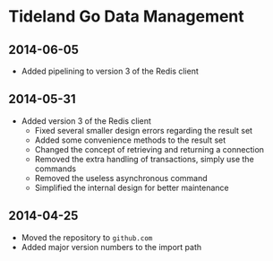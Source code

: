 # Tideland Go Data Management

## 2014-06-05

- Added pipelining to version 3 of the Redis client

## 2014-05-31

- Added version 3 of the Redis client
    - Fixed several smaller design errors regarding the result set
    - Added some convenience methods to the result set
    - Changed the concept of retrieving and returning a connection
    - Removed the extra handling of transactions, simply use
      the commands
    - Removed the useless asynchronous command
    - Simplified the internal design for better maintenance

## 2014-04-25

- Moved the repository to `github.com`
- Added major version numbers to the import path

